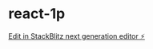 # react-1p

[Edit in StackBlitz next generation editor ⚡️](https://stackblitz.com/~/github.com/kalyandoki/react-1p)